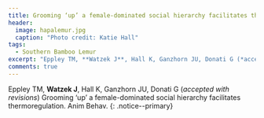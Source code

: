 ```yaml
---
title: Grooming ‘up’ a female-dominated social hierarchy facilitates thermoregulation
header:
  image: hapalemur.jpg
  caption: "Photo credit: Katie Hall"
tags:
  - Southern Bamboo Lemur
excerpt: "Eppley TM, **Watzek J**, Hall K, Ganzhorn JU, Donati G (*accepted with revisions*) Anim Behav"
comments: true
---
```


<!-- ## Abstract -->

Eppley TM, **Watzek J**, Hall K, Ganzhorn JU, Donati G (*accepted with revisions*) Grooming ‘up’ a female-dominated social hierarchy facilitates thermoregulation. Anim Behav.
{: .notice--primary}